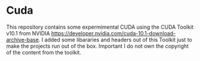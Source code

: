 # Cuda

This repository contains some expermimental CUDA using the CUDA Toolkit v10.1 from NVIDIA https://developer.nvidia.com/cuda-10.1-download-archive-base.
I added some libararies and headers out of this Toolkit just to make the projects run out of the box. Important I do not own the copyright of the
content from the toolkit.
